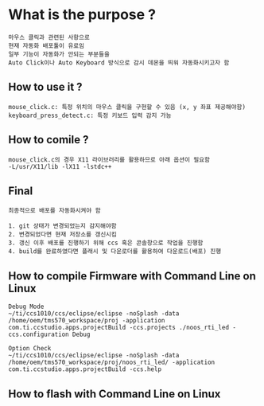 # What is the purpose ?

```make
마우스 클릭과 관련된 사항으로
현재 자동화 배포툴이 유료임
일부 기능이 자동화가 안되는 부분들을
Auto Click이나 Auto Keyboard 방식으로 감시 데몬을 띄워 자동화시키고자 함
```

## How to use it ?

```make
mouse_click.c: 특정 위치의 마우스 클릭을 구현할 수 있음 (x, y 좌표 제공해야함)
keyboard_press_detect.c: 특정 키보드 입력 감지 가능
```

## How to comile ?

```make
mouse_click.c의 경우 X11 라이브러리를 활용하므로 아래 옵션이 필요함
-L/usr/X11/lib -lX11 -lstdc++
```

## Final

```make
최종적으로 배포를 자동화시켜야 함

1. git 상태가 변경되었는지 감지해야함
2. 변경되었다면 현재 저장소를 갱신시킴
3. 갱신 이후 배포를 진행하기 위해 ccs 혹은 콘솔창으로 작업을 진행함
4. build를 완료하였다면 플래시 및 다운로더를 활용하여 다운로드(배포) 진행
```

## How to compile Firmware with Command Line on Linux

```make
Debug Mode
~/ti/ccs1010/ccs/eclipse/eclipse -noSplash -data /home/oem/tms570_workspace/proj -application com.ti.ccstudio.apps.projectBuild -ccs.projects ./noos_rti_led -ccs.configuration Debug

Option Check
~/ti/ccs1010/ccs/eclipse/eclipse -noSplash -data /home/oem/tms570_workspace/proj/noos_rti_led/ -application com.ti.ccstudio.apps.projectBuild -ccs.help
```

## How to flash with Command Line on Linux

```make

```
